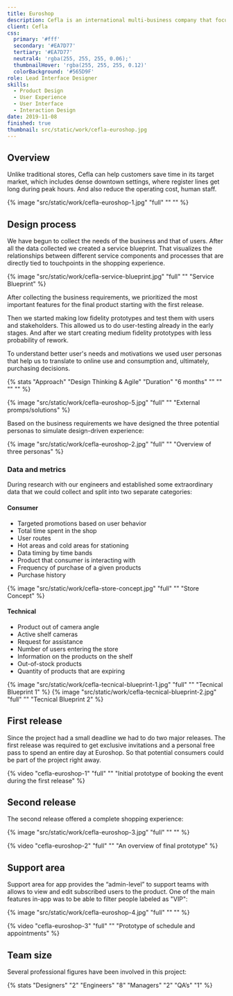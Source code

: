 ```yaml
---
title: Euroshop
description: Cefla is an international multi-business company that focused on Civil and Industrial Plant Engineering, Retail Design Solutions, and more. I collaborated with them in the creation of the app which offers a demo used in Euroshop on the features of the innovative experience of simplified shopping, which will be released in 2022.
client: Cefla
css:
  primary: '#fff'
  secondary: '#EA7D77'
  tertiary: '#EA7D77'
  neutral4: 'rgba(255, 255, 255, 0.06);'
  thumbnailHover: 'rgba(255, 255, 255, 0.12)'
  colorBackground: '#565D9F'
role: Lead Interface Designer
skills:
  - Product Design
  - User Experience
  - User Interface
  - Interaction Design
date: 2019-11-08
finished: true
thumbnail: src/static/work/cefla-euroshop.jpg
---
```


## Overview

Unlike traditional stores, Cefla can help customers save time in its target market, which includes dense downtown settings, where register lines get long during peak hours. And also reduce the operating cost, human staff.

{% image "src/static/work/cefla-euroshop-1.jpg" "full" "" "" %}

## Design process

We have begun to collect the needs of the business and that of users. After all the data collected we created a service blueprint. That visualizes the relationships between different service components and processes that are directly tied to touchpoints in the shopping experience.

{% image "src/static/work/cefla-service-blueprint.jpg" "full" "" "Service Blueprint" %}

After collecting the business requirements, we prioritized the most important features for the final product starting with the first release.

Then we started making low fidelity prototypes and test them with users and stakeholders. This allowed us to do user-testing already in the early stages. And after we start creating medium fidelity prototypes with less probability of rework.

To understand better user's needs and motivations we used user personas that help us to translate to online use and consumption and, ultimately, purchasing decisions.

{% stats "Approach" "Design Thinking & Agile" "Duration" "6 months" "" "" "" "" %}

{% image "src/static/work/cefla-euroshop-5.jpg" "full" "" "External promps/solutions" %}

Based on the business requirements we have designed the three potential personas to simulate design-driven experience:

{% image "src/static/work/cefla-euroshop-2.jpg" "full" "" "Overview of three personas" %}

### Data and metrics

During research with our engineers and established some extraordinary data that we could collect and split into two separate categories:

#### Consumer
  - Targeted promotions based on user behavior
  - Total time spent in the shop
  - User routes
  - Hot areas and cold areas for stationing
  - Data timing by time bands
  - Product that consumer is interacting with
  - Frequency of purchase of a given products
  - Purchase history

{% image "src/static/work/cefla-store-concept.jpg" "full" "" "Store Concept" %}

#### Technical
  - Product out of camera angle
  - Active shelf cameras
  - Request for assistance
  - Number of users entering the store
  - Information on the products on the shelf
  - Out-of-stock products
  - Quantity of products that are expiring

{% image "src/static/work/cefla-tecnical-blueprint-1.jpg" "full" "" "Tecnical Blueprint 1" %}
{% image "src/static/work/cefla-tecnical-blueprint-2.jpg" "full" "" "Tecnical Blueprint 2" %}

## First release

Since the project had a small deadline we had to do two major releases. The first release was required to get exclusive invitations and a personal free pass to spend an entire day at Euroshop. So that potential consumers could be part of the project right away.

{% video "cefla-euroshop-1" "full" "" "Initial prototype of booking the event during the first release" %}

## Second release

The second release offered a complete shopping experience:

{% image "src/static/work/cefla-euroshop-3.jpg" "full" "" "" %}

{% video "cefla-euroshop-2" "full" "" "An overview of final prototype" %}

## Support area

Support area for app provides the “admin-level” to support teams with allows to view and edit subscribed users to the product. One of the main features in-app was to be able to filter people labeled as "VIP":

{% image "src/static/work/cefla-euroshop-4.jpg" "full" "" "" %}

{% video "cefla-euroshop-3" "full" "" "Prototype of schedule and appointments" %}

## Team size

Several professional figures have been involved in this project:

{% stats "Designers" "2" "Engineers" "8" "Managers" "2" "QA’s" "1" %}